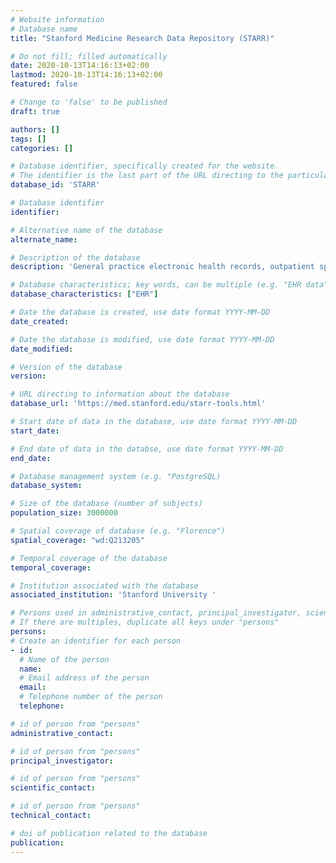 ```yaml
---
# Website information
# Database name
title: "Stanford Medicine Research Data Repository (STARR)"

# Do not fill; filled automatically
date: 2020-10-13T14:16:13+02:00
lastmod: 2020-10-13T14:16:13+02:00
featured: false

# Change to 'false' to be published
draft: true

authors: []
tags: []
categories: []

# Database identifier, specifically created for the website.
# The identifier is the last part of the URL directing to the particular database
database_id: 'STARR'

# Database identifier
identifier:

# Alternative name of the database
alternate_name:

# Description of the database
description: 'General practice electronic health records, outpatient specialist electronic health records, inpatient hospital electronic health records, hospital billing/summary.'

# Database characteristics; key words, can be multiple (e.g. "EHR data", "Primary care records")
database_characteristics: ["EHR"]

# Date the database is created, use date format YYYY-MM-DD
date_created:

# Date the database is modified, use date format YYYY-MM-DD
date_modified:

# Version of the database
version:

# URL directing to information about the database
database_url: 'https://med.stanford.edu/starr-tools.html'

# Start date of data in the database, use date format YYYY-MM-DD
start_date:

# End date of data in the databse, use date format YYYY-MM-DD
end_date:

# Database management system (e.g. "PostgreSQL)
database_system:

# Size of the database (number of subjects)
population_size: 3000000

# Spatial coverage of database (e.g. "Florence")
spatial_coverage: "wd:Q213205"

# Temporal coverage of the database
temporal_coverage:

# Institution associated with the database
associated_institution: 'Stanford University '

# Persons used in administrative_contact, principal_investigator, scientific_contact, technical_contact
# If there are multiples, duplicate all keys under "persons"
persons:
# Create an identifier for each person
- id:
  # Name of the person
  name:
  # Email address of the person
  email:
  # Telephone number of the person
  telephone:

# id of person from "persons"
administrative_contact:

# id of person from "persons"
principal_investigator:

# id of person from "persons"
scientific_contact:

# id of person from "persons"
technical_contact:

# doi of publication related to the database
publication: 
---
```

